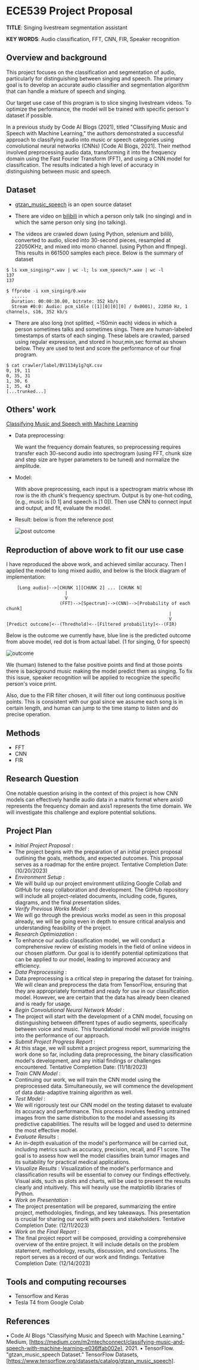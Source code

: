 # ECE539 Project Proposal

__TITLE__: Singing livestream segmentation assistant

__KEY WORDS__: Audio classification, FFT, CNN, FIR, Speaker recognition

## Overview and background
This project focuses on the classification and segmentation of audio, particularly for distinguishing between singing and speech. The primary goal is to develop an accurate audio classifier and segmentation algorithm that can handle a mixture of speech and singing. 

Our target use case of this program is to slice singing livestream videos. To optimize the performance, the model will be trained with specific person's dataset if possible. 

In a previous study by Code AI Blogs (2021), titled "Classifying Music and Speech with Machine Learning," the authors demonstrated a successful approach to classifying audio into music or speech categories using convolutional neural networks (CNNs) [Code AI Blogs, 2021]. Their method involved preprocessing audio data, transforming it into the frequency domain using the Fast Fourier Transform (FFT), and using a CNN model for classification. The results indicated a high level of accuracy in distinguishing between music and speech.
## Dataset

- [gtzan_music_speech](https://www.kaggle.com/datasets/lnicalo/gtzan-musicspeech-collection/) is an open source dataset

- There are video on [bilibili](bilibili.com) in which a person only talk (no singing) and in which the same person only sing (no talking).
- The videos are crawled down (using Python, selenium and bilili), converted to audio, sliced into 30-second pieces, resampled at 22050KHz, and mixed into mono channel. (using Python and ffmpeg). This results in 661500 samples each piece.
Below is the summary of dataset
```
$ ls xxm_singing/*.wav | wc -l; ls xxm_speech/*.wav | wc -l
137
137

$ ffprobe -i xxm_singing/0.wav
  ......
  Duration: 00:00:30.00, bitrate: 352 kb/s
  Stream #0:0: Audio: pcm_s16le ([1][0][0][0] / 0x0001), 22050 Hz, 1 channels, s16, 352 kb/s
```


- There are also long (not splitted, ~150min each) videos in which a person sometimes talks and sometimes sings. There are human-labeled timestamps of starts of each singing. These labels are crawled, parsed using regular expression, and stored in hour,min,sec format as shown below. They are used to test and score the performance of our final program. 
```csv
$ cat crawler/label/BV1134y1g7qX.csv 
0, 19, 11
0, 35, 31
1, 30, 6
1, 35, 43
[...trunked...]
```

## Others' work
[Classifying Music and Speech with Machine Learning](https://medium.com/m2mtechconnect/classifying-music-and-speech-with-machine-learning-e036ffab002e)

- Data preprocessing: 

    We want the frequency domain features, so preprocessing requires transfer each 30-second audio into spectrogram (using FFT, chunk size and step size are hyper parameters to be tuned) and normalize the amplitude.

- Model:

    With above preprocessing, each input is a spectrogram matrix whose ith row is the ith chunk's frequency spectrum. Output is by one-hot coding, (e.g., music is [0 1] and speech is [1 0]). Then use CNN to connect input and output, and fit, evaluate the model.

- Result: below is from the reference post

    ![post outcome](Figure/post_outcome.png)

## Reproduction of above work to fit our use case
I have reproduced the above work, and achieved similar accuracy. Then I applied the model to long mixed audio, and below is the block diagram of implementation:
```
    [Long audio]-->[CHUNK 1][CHUNK 2] ... [CHUNK N]
                      |
                      V
                    (FFT)-->[Spectrum]-->(CNN)-->[Probability of each chunk]
                                                             |
                                                             V
[Predict outcome]<--(Thredhold)<--[Filtered probability]<--(FIR)                                           
```


Below is the outcome we currently have, blue line is the predicted outcome from above model, red dot is from actual label. (1 for singing, 0 for speech)

![outcome](Figure/10-20_outcome.png)

We (human) listened to the false positive points and find at those points there is background music making the model predict them as singing. To fix this issue, speaker recognition will be applied to recognize the specific person's voice print.

Also, due to the FIR filter chosen, it will filter out long continuous positive points. This is consistent with our goal since we assume each song is in certain length, and human can jump to the time stamp to listen and do precise operation.

## Methods
- FFT
- CNN
- FIR

## Research Question
One notable question arising in the context of this project is how CNN models can effectively handle audio data in a matrix format where axis0 represents the frequency domain and axis1 represents the time domain. We will investigate this challenge and explore potential solutions.

## Project Plan
- _Initial Project Proposal_ :
-   The project begins with the preparation of an initial project proposal outlining the goals, methods, and expected outcomes. This proposal serves as a         roadmap for the entire project. Tentative Completion Date: (10/20/2023)
- _Environment Setup_ :
-   We will build up our project environment utilizing Google Collab and GitHub for easy collaboration and development. The GitHub repository will include        all project-related documents, including code, figures, diagrams, and the final presentation slides.
- _Verify Previous Works Model_ :
-   We will go through the previous works model as seen in this proposal already, we will be going even in depth to ensure critical analysis and                  understanding feasibility of the project.
- _Research Optimiazation_ :
-   To enhance our audio classification model, we will conduct a comprehensive review of existing models in the field of online videos in our chosen              platform. Our goal is to identify potential optimizations that can be applied to our model, leading to improved accuracy and efficiency.
- _Data Preprocessing_ :
-   Data preprocessing is a critical step in preparing the dataset for training. We will clean and preprocess the data from TensorFlow, ensuring that they       are appropriately formatted and ready for use in our classification model. However, we are certain that the data has already been cleaned and is ready       for usage.
- _Begin Convolutional Neural Network Model_ :
-   The project will start with the development of a CNN model, focusing on distinguishing between different types of audio segments, specifically between       voice and music. This foundational model will provide insights into the performance of our approach.
- _Submit Project Progress Report_ :
-   At this stage, we will submit a project progress report, summarizing the work done so far, including data preprocessing, the binary classification           model's development, and any initial findings or challenges encountered. Tentative Completion Date: (11/18/2023)
- _Train CNN Model_ :
-   Continuing our work, we will train the CNN model using the preprocessed data. Simultaneously, we will commence the development of data data-adaptive         training algorithm as well. 
- _Test Model_ :
-   We will rigorously test our CNN model on the testing dataset to evaluate its accuracy and performance. This process involves feeding untrained images        from the same distribution to the model and assessing its predictive capabilities. The results will be logged and used to determine the most effective       model.
- _Evaluate Results_ :
-   An in-depth evaluation of the model's performance will be carried out, including metrics such as accuracy, precision, recall, and F1 score. The goal is      to assess how well the model classifies brain tumor images and its suitability for practical medical applications.
- _Visualize Results_ :
  Visualization of the model's performance and classification results will be essential to convey our findings effectively. Visual aids, such as plots and     charts, will be used to present the results clearly and intuitively. This will heavily use the matplotlib libraries of Python.
- _Work on Presentation_ :
-   The project presentation will be prepared, summarizing the entire project, methodologies, findings, and key takeaways. This presentation is crucial for      sharing our work with peers and stakeholders. Tentative Completion Date: (12/11/2023)
- _Work on the Final Report_ :
-   The final project report will be composed, providing a comprehensive overview of the entire project. It will include details on the problem statement,       methodology, results, discussion, and conclusions. The report serves as a record of our work and findings. Tentative Completion Date: (12/14/2023)

## Tools and computing recourses
- Tensorflow and Keras
- Tesla T4 from Google Colab

## References
•	Code AI Blogs "Classifying Music and Speech with Machine Learning." Medium, [https://medium.com/m2mtechconnect/classifying-music-and-speech-with-machine-learning-e036ffab002e], 2021.
•	TensorFlow. "gtzan_music_speech Dataset." TensorFlow Datasets, [https://www.tensorflow.org/datasets/catalog/gtzan_music_speech].

